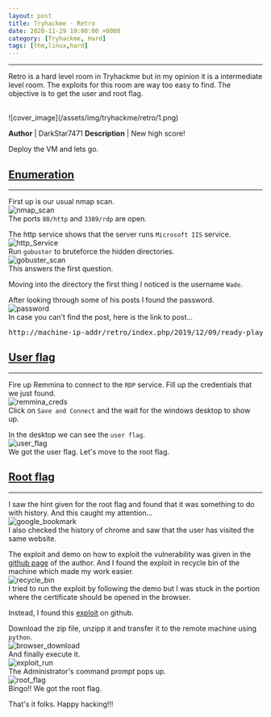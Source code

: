 ```yaml
---
layout: post
title: Tryhackme - Retro
date: 2020-11-29 19:00:00 +0000
category: [Tryhackme, Hard]
tags: [thm,linux,hard]
---
```


---
<p>Retro is a hard level room in Tryhackme but in my opinion it is a intermediate level room. The exploits for this room are way too easy to find. The objective is to get the user and root flag.</p>
<br>
![cover_image](/assets/img/tryhackme/retro/1.png)

**Author** | DarkStar7471
**Description** | New high score!


<p>Deploy the VM and lets go.</p>

## <ins>Enumeration</ins>
---
First up is our usual nmap scan.
<br>
![nmap_scan](/assets/img/tryhackme/retro/nmap_scan.png)
<br>
The ports ```80/http``` and ```3389/rdp``` are open.

The http service shows that the server runs ```Microsoft IIS``` service.
<br>
![http_Service](/assets/img/tryhackme/retro/2.png)
<br>
Run ```gobuster``` to bruteforce the hidden directories.
<br>
![gobuster_scan](/assets/img/tryhackme/retro/3.png)
<br>
This answers the first question.

Moving into the directory the first thing I noticed is the username ```Wade```.

After looking through some of his posts I found the password.
<br>
![password](/assets/img/tryhackme/retro/5.png)
<br>
In case you can't find the post, here is the link to post...
<br>
<pre>http://machine-ip-addr/retro/index.php/2019/12/09/ready-player-one/#comment-2</pre>


## <ins>User flag</ins>
---
Fire up Remmina to connect to the ```RDP``` service. Fill up the credentials that we just found.
<br>
![remmina_creds](/assets/img/tryhackme/retro/6.png)
<br>
Click on ```Save and Connect``` and the wait for the windows desktop to show up.

In the desktop we can see the ```user flag```.
<br>
![user_flag](/assets/img/tryhackme/retro/7.png)
<br>
We got the user flag. Let's move to the root flag.


## <ins>Root flag</ins>
---
I saw the hint given for the root flag and found that it was something to do with history. And this caught my attention...
<br>
![google_bookmark](/assets/img/tryhackme/retro/8.png)
<br>
I also checked the history of chrome and saw that the user has visited the same website.

The exploit and demo on how to exploit the vulnerability was given in the [github page](https://github.com/jas502n/CVE-2019-1388) of the author. And I found the  exploit in recycle bin of the machine which made my work easier.
<br>
![recycle_bin](/assets/img/tryhackme/retro/9.png)
<br>
I tried to run the exploit by following the demo but I was stuck in the portion where the certificate should be opened in the browser.

Instead, I found this [exploit](https://github.com/SecWiki/windows-kernel-exploits/blob/master/CVE-2017-0213/CVE-2017-0213_x64.zip) on github.

Download the zip file, unzipp it and transfer it to the remote machine using ```python```.
<br>
![browser_download](/assets/img/tryhackme/retro/14.png)
<br>
And finally execute it.
<br>
![exploit_run](/assets/img/tryhackme/retro/15.png)
<br>
The Administrator's command prompt pops up.
<br>
![root_flag](/assets/img/tryhackme/retro/16.png)
<br>
Bingo!! We got the root flag.

That's it folks. Happy hacking!!!

